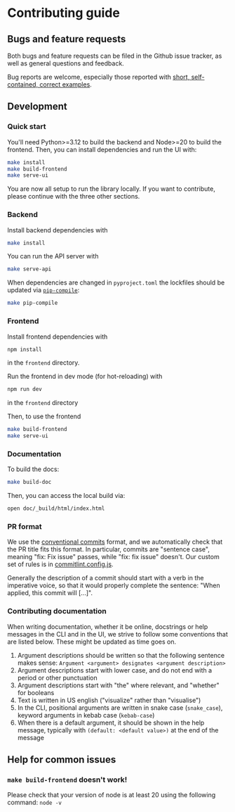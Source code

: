 # Contributing guide

## Bugs and feature requests

Both bugs and feature requests can be filed in the Github issue tracker, as well as general questions and feedback.

Bug reports are welcome, especially those reported with [short, self-contained, correct examples](http://sscce.org/).

## Development

### Quick start

You'll need Python>=3.12 to build the backend and Node>=20 to build the frontend. Then, you can install dependencies and run the UI with:
```sh
make install
make build-frontend
make serve-ui
```

You are now all setup to run the library locally.
If you want to contribute, please continue with the three other sections.

### Backend

Install backend dependencies with
```sh
make install
```

You can run the API server with
```sh
make serve-api
```

When dependencies are changed in `pyproject.toml` the lockfiles should be updated via [`pip-compile`](https://github.com/jazzband/pip-tools):
```sh
make pip-compile
```

### Frontend

Install frontend dependencies with
```sh
npm install
```
in the `frontend` directory.

Run the frontend in dev mode (for hot-reloading) with
```sh
npm run dev
```
in the `frontend` directory


Then, to use the frontend
```sh
make build-frontend
make serve-ui
```

### Documentation

To build the docs:
```sh
make build-doc
```

Then, you can access the local build via:
```sh
open doc/_build/html/index.html
```

### PR format

We use the [conventional commits](https://www.conventionalcommits.org/en/v1.0.0/#summary) format, and we automatically check that the PR title fits this format.
In particular, commits are "sentence case", meaning "fix: Fix issue" passes, while "fix: fix issue" doesn't.
Our custom set of rules is in [commitlint.config.js](./commitlint.config.js).

Generally the description of a commit should start with a verb in the imperative voice, so that it would properly complete the sentence: "When applied, this commit will [...]".

### Contributing documentation

When writing documentation, whether it be online, docstrings or help messages in the CLI and in the UI, we strive to follow some conventions that are listed below. These might be updated as time goes on.

1. Argument descriptions should be written so that the following sentence makes sense: `Argument <argument> designates <argument description>`
  1. Argument descriptions start with lower case, and do not end with a period or other punctuation
  2. Argument descriptions start with "the" where relevant, and "whether" for booleans
2. Text is written in US english ("visualize" rather than "visualise")
3. In the CLI, positional arguments are written in snake case (`snake_case`), keyword arguments in kebab case (`kebab-case`)
4. When there is a default argument, it should be shown in the help message, typically with `(default: <default value>)` at the end of the message

## Help for common issues

### `make build-frontend` doesn't work!

Please check that your version of node is at least 20 using the following command: `node -v`
